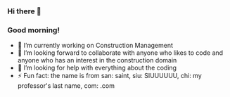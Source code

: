 ### Hi there 👋


### Good morning!

- 🔭 I’m currently working on Construction Management
- 👯 I’m looking forward to collaborate with anyone who likes to code and anyone who has an interest in the construction domain
- 🤔 I’m looking for help with everything about the coding
- ⚡ Fun fact: the name is from san: saint, siu: SIUUUUUU, chi: my professor's last name, com: .com

